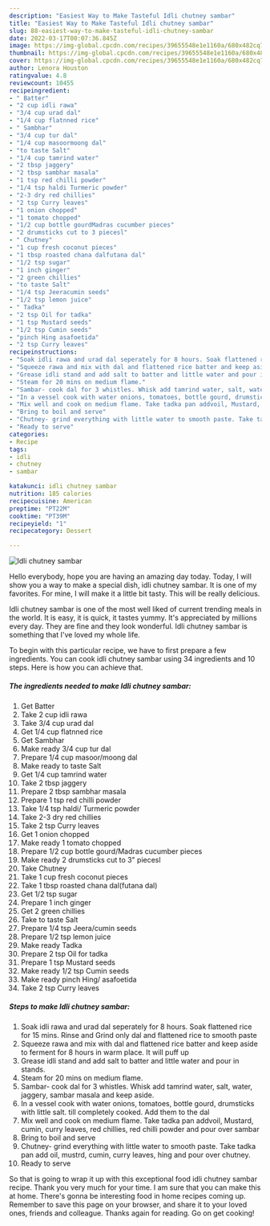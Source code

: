 ```yaml
---
description: "Easiest Way to Make Tasteful Idli chutney sambar"
title: "Easiest Way to Make Tasteful Idli chutney sambar"
slug: 88-easiest-way-to-make-tasteful-idli-chutney-sambar
date: 2022-03-17T00:07:36.845Z
image: https://img-global.cpcdn.com/recipes/39655548e1e1160a/680x482cq70/idli-chutney-sambar-recipe-main-photo.jpg
thumbnail: https://img-global.cpcdn.com/recipes/39655548e1e1160a/680x482cq70/idli-chutney-sambar-recipe-main-photo.jpg
cover: https://img-global.cpcdn.com/recipes/39655548e1e1160a/680x482cq70/idli-chutney-sambar-recipe-main-photo.jpg
author: Lenora Houston
ratingvalue: 4.8
reviewcount: 10455
recipeingredient:
- " Batter"
- "2 cup idli rawa"
- "3/4 cup urad dal"
- "1/4 cup flatnned rice"
- " Sambhar"
- "3/4 cup tur dal"
- "1/4 cup masoormoong dal"
- "to taste Salt"
- "1/4 cup tamrind water"
- "2 tbsp jaggery"
- "2 tbsp sambhar masala"
- "1 tsp red chilli powder"
- "1/4 tsp haldi Turmeric powder"
- "2-3 dry red chillies"
- "2 tsp Curry leaves"
- "1 onion chopped"
- "1 tomato chopped"
- "1/2 cup bottle gourdMadras cucumber pieces"
- "2 drumsticks cut to 3 piecesl"
- " Chutney"
- "1 cup fresh coconut pieces"
- "1 tbsp roasted chana dalfutana dal"
- "1/2 tsp sugar"
- "1 inch ginger"
- "2 green chillies"
- "to taste Salt"
- "1/4 tsp Jeeracumin seeds"
- "1/2 tsp lemon juice"
- " Tadka"
- "2 tsp Oil for tadka"
- "1 tsp Mustard seeds"
- "1/2 tsp Cumin seeds"
- "pinch Hing asafoetida"
- "2 tsp Curry leaves"
recipeinstructions:
- "Soak idli rawa and urad dal seperately for 8 hours. Soak flattened rice for 15 mins. Rinse and Grind only dal and flattened rice to smooth paste"
- "Squeeze rawa and mix with dal and flattened rice batter and keep aside to ferment for 8 hours in warm place. It will puff up"
- "Grease idli stand and add salt to batter and little water and pour in stands."
- "Steam for 20 mins on medium flame."
- "Sambar- cook dal for 3 whistles. Whisk add tamrind water, salt, water, jaggery, sambar masala and keep aside."
- "In a vessel cook with water onions, tomatoes, bottle gourd, drumsticks with little salt. till completely cooked. Add them to the dal"
- "Mix well and cook on medium flame. Take tadka pan addvoil, Mustard, cumin, curry leaves, red chillies, red chilli powder and pour over sambar"
- "Bring to boil and serve"
- "Chutney- grind everything with little water to smooth paste. Take tadka pan add oil, mustrd, cumin, curry leaves, hing and pour over chutney."
- "Ready to serve"
categories:
- Recipe
tags:
- idli
- chutney
- sambar

katakunci: idli chutney sambar 
nutrition: 185 calories
recipecuisine: American
preptime: "PT22M"
cooktime: "PT39M"
recipeyield: "1"
recipecategory: Dessert

---
```



![Idli chutney sambar](https://img-global.cpcdn.com/recipes/39655548e1e1160a/680x482cq70/idli-chutney-sambar-recipe-main-photo.jpg)

Hello everybody, hope you are having an amazing day today. Today, I will show you a way to make a special dish, idli chutney sambar. It is one of my favorites. For mine, I will make it a little bit tasty. This will be really delicious.

Idli chutney sambar is one of the most well liked of current trending meals in the world. It is easy, it is quick, it tastes yummy. It's appreciated by millions every day. They are fine and they look wonderful. Idli chutney sambar is something that I've loved my whole life.




To begin with this particular recipe, we have to first prepare a few ingredients. You can cook idli chutney sambar using 34 ingredients and 10 steps. Here is how you can achieve that.

<!--inarticleads1-->

##### The ingredients needed to make Idli chutney sambar:

1. Get  Batter
1. Take 2 cup idli rawa
1. Take 3/4 cup urad dal
1. Get 1/4 cup flatnned rice
1. Get  Sambhar
1. Make ready 3/4 cup tur dal
1. Prepare 1/4 cup masoor/moong dal
1. Make ready to taste Salt
1. Get 1/4 cup tamrind water
1. Take 2 tbsp jaggery
1. Prepare 2 tbsp sambhar masala
1. Prepare 1 tsp red chilli powder
1. Take 1/4 tsp haldi/ Turmeric powder
1. Take 2-3 dry red chillies
1. Take 2 tsp Curry leaves
1. Get 1 onion chopped
1. Make ready 1 tomato chopped
1. Prepare 1/2 cup bottle gourd/Madras cucumber pieces
1. Make ready 2 drumsticks cut to 3&#34; piecesl
1. Take  Chutney
1. Take 1 cup fresh coconut pieces
1. Take 1 tbsp roasted chana dal(futana dal)
1. Get 1/2 tsp sugar
1. Prepare 1 inch ginger
1. Get 2 green chillies
1. Take to taste Salt
1. Prepare 1/4 tsp Jeera/cumin seeds
1. Prepare 1/2 tsp lemon juice
1. Make ready  Tadka
1. Prepare 2 tsp Oil for tadka
1. Prepare 1 tsp Mustard seeds
1. Make ready 1/2 tsp Cumin seeds
1. Make ready pinch Hing/ asafoetida
1. Take 2 tsp Curry leaves




<!--inarticleads2-->

##### Steps to make Idli chutney sambar:

1. Soak idli rawa and urad dal seperately for 8 hours. Soak flattened rice for 15 mins. Rinse and Grind only dal and flattened rice to smooth paste
1. Squeeze rawa and mix with dal and flattened rice batter and keep aside to ferment for 8 hours in warm place. It will puff up
1. Grease idli stand and add salt to batter and little water and pour in stands.
1. Steam for 20 mins on medium flame.
1. Sambar- cook dal for 3 whistles. Whisk add tamrind water, salt, water, jaggery, sambar masala and keep aside.
1. In a vessel cook with water onions, tomatoes, bottle gourd, drumsticks with little salt. till completely cooked. Add them to the dal
1. Mix well and cook on medium flame. Take tadka pan addvoil, Mustard, cumin, curry leaves, red chillies, red chilli powder and pour over sambar
1. Bring to boil and serve
1. Chutney- grind everything with little water to smooth paste. Take tadka pan add oil, mustrd, cumin, curry leaves, hing and pour over chutney.
1. Ready to serve




So that is going to wrap it up with this exceptional food idli chutney sambar recipe. Thank you very much for your time. I am sure that you can make this at home. There's gonna be interesting food in home recipes coming up. Remember to save this page on your browser, and share it to your loved ones, friends and colleague. Thanks again for reading. Go on get cooking!
